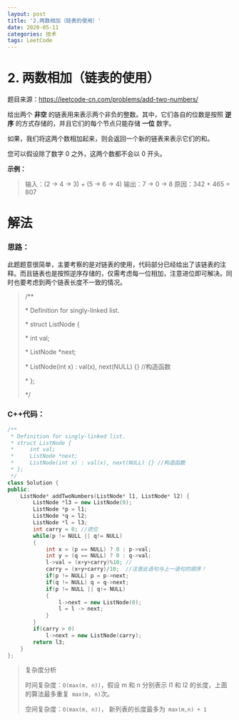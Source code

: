 ```yaml
---
layout: post
title: '2.两数相加（链表的使用）'
date: 2020-05-11
categories: 技术
tags: LeetCode
---
```


# 2. 两数相加（链表的使用）

题目来源：https://leetcode-cn.com/problems/add-two-numbers/

给出两个 **非空** 的链表用来表示两个非负的整数。其中，它们各自的位数是按照 **逆序** 的方式存储的，并且它们的每个节点只能存储 **一位** 数字。

如果，我们将这两个数相加起来，则会返回一个新的链表来表示它们的和。

您可以假设除了数字 0 之外，这两个数都不会以 0 开头。

**示例：**

> 输入：(2 -> 4 -> 3) + (5 -> 6 -> 4)
> 输出：7 -> 0 -> 8
> 原因：342 + 465 = 807

# 解法

### 思路：

此题题意很简单，主要考察的是对链表的使用，代码部分已经给出了该链表的注释。而且链表也是按照逆序存储的，仅需考虑每一位相加，注意进位即可解决。同时也要考虑到两个链表长度不一致的情况。

> /**
>
>  \* Definition for singly-linked list.
>
>  \* struct ListNode {
>
>  \*   int val;
>
>  \*   ListNode *next;
>
>  \*   ListNode(int x) : val(x), next(NULL) {} //构造函数
>
>  \* };
>
>  */

### C++代码：

```c++
/**
 * Definition for singly-linked list.
 * struct ListNode {
 *     int val;
 *     ListNode *next;
 *     ListNode(int x) : val(x), next(NULL) {} //构造函数
 * };
 */
class Solution {
public:
    ListNode* addTwoNumbers(ListNode* l1, ListNode* l2) {
        ListNode *l3 = new ListNode(0);
        ListNode *p = l1;
        ListNode *q = l2;
        ListNode *l = l3;
        int carry = 0; //进位
        while(p != NULL || q!= NULL)
        {
            int x = (p == NULL) ? 0 : p->val;
            int y = (q == NULL) ? 0 : q->val;
            l->val = (x+y+carry)%10; //
            carry = (x+y+carry)/10;  //注意此语句与上一语句的顺序！
            if(p != NULL) p = p->next;
            if(q != NULL) q = q->next;
            if(p != NULL || q!= NULL) 
            {
                l->next = new ListNode(0);
                l = l -> next;
            }
        }
        if(carry > 0)
            l->next = new ListNode(carry);
        return l3;
    }
};
```

> 复杂度分析
>
> 时间复杂度：`O(max(m, n))`，假设 m 和 n 分别表示 l1 和 l2 的长度，上面的算法最多重复` max(m, n)`次。
>
> 空间复杂度：`O(max(m, n))`， 新列表的长度最多为` max(m,n) + 1`